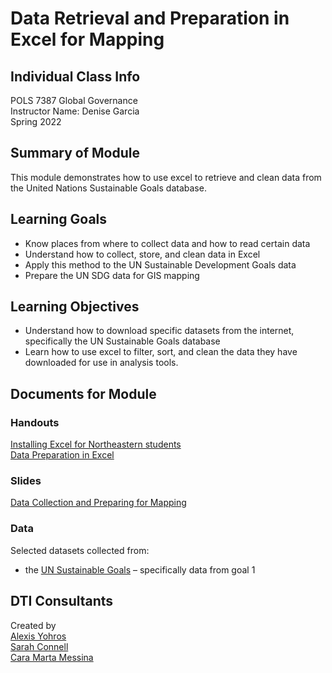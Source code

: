 # Data Retrieval and Preparation in Excel for Mapping

## Individual Class Info
POLS 7387 Global Governance
<br>
Instructor Name: Denise Garcia
<br>
Spring 2022
<br>


## Summary of Module
This module demonstrates how to use excel to retrieve and clean data from the United Nations Sustainable Goals database.

## Learning Goals
- Know places from where to collect data and how to read certain data
- Understand how to collect, store, and clean data in Excel
- Apply this method to the UN Sustainable Development Goals data
- Prepare the UN SDG data for GIS mapping

## Learning Objectives
- Understand how to download specific datasets from the internet, specifically the UN Sustainable Goals database
- Learn how to use excel to filter, sort, and clean the data they have downloaded for use in analysis tools.

## Documents for Module

### Handouts

[Installing Excel for Northeastern students](https://github.com/NULabNortheastern/digitalassignmentshowcase/blob/master/mapping/sp22-garcia-pols7387-mappingdata/Handout-install_excel.pdf)
<br>
[Data Preparation in Excel](https://github.com/NULabNortheastern/digitalassignmentshowcase/blob/master/mapping/sp22-garcia-pols7387-mappingdata/Handout-data_prep_excel.pdf)

### Slides

[Data Collection and Preparing for Mapping](https://github.com/NULabNortheastern/digitalassignmentshowcase/blob/master/mapping/sp22-garcia-pols7387-mappingdata/Garcia_DataManagement_Excel_Slides.pdf)

### Data
Selected datasets collected from:
- the [UN Sustainable Goals](https://unstats.un.org/sdgs/indicators/database) – specifically data from goal 1


## DTI Consultants
Created by<br>
[Alexis Yohros](Yohros.a@husky.neu.edu)<br>
[Sarah Connell](sa.connell@northeastern.edu)<br>
[Cara Marta Messina](messina.c@husky.neu.edu)
